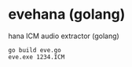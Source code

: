 # evehana (golang)
hana ICM audio extractor (golang)
<pre><code>go build eve.go
eve.exe 1234.ICM
</code></pre>
